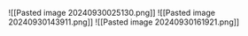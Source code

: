 ![[Pasted image 20240930025130.png]]
![[Pasted image 20240930143911.png]]
![[Pasted image 20240930161921.png]]
